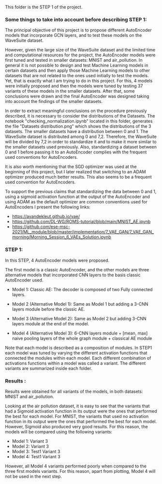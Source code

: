 
This folder is the STEP 1 of the project.

### Some things to take into account before describing STEP 1:

The principal objective of this project is to propose different AutoEncoder models that incorporate GCN layers, and to test these models on the WaveSuite dataset. 

However, given the large size of the WaveSuite dataset and the limited time and computational resources for the project, the AutoEncoder models were first tuned and tested in smaller datasets: MNIST and air_pollution. In general it is not possible to design and test Machine Learning models in certain datasets and then apply those Machine Learning models to other datasets that are not related to the ones used initially to test the models. Yet, that is exactly what I am trying to do in this project. For this, 4 models were initially proposed and then the models were tuned by testing 37 variants of these models in the smaller datasets. After that, some conclusions were drawn and the final AutoEncoder was designed taking into account the findings of the smaller datasets. 

In order to extract meaningful conclusions on the procedure previously described, it is necessary to consider the distributions of the Datasets. The notebook "checking_normalization.ipynb" located in this folder, generates the file "Datasets distribution.png" which shows the distributions of the 3 datasets. The smaller datasets have a distribution between 0 and 1. The WaveSuite dataset is distributed among 0 and 7,2. Therefore, the WaveSuite will be divided by 7,2 in order to standardize it and to make it more similar to the smaller datasets used previously. Also, standardizing a dataset between 0 and 1 before passing it to an AutoEncoder complies with the frequent used conventions for AutoEncoders.  

It is also worth mentioning that the SGD optimizer was used at the beginning of this project, but I later realized that switching to an ADAM optimizer produced much better results. This also seems to be a frequent used convention for AutoEncoders. 

To support the previous claims that standardizing the data between 0 and 1, using a sigmoid activation function at the output of the AutoEncoder and using ADAM as the default optimizer are common conventions used for AutoEncoders I present the following links: 

- https://avandekleut.github.io/vae/ 
- https://github.com/DL-WG/ROMS-tutorial/blob/main/MNIST_AE.ipynb 
- https://github.com/ese-msc-2021/ML_module/blob/master/implementation/7_VAE_GAN/7_VAE_GAN_morning/Morning_Session_6_VAEs_Solution.ipynb 


### STEP 1: 

In this STEP, 4 AutoEncoder models were proposed. 

The first model is a classic AutoEncoder, and the other models are three alternative models that incorporated CNN layers to the basis classic AutoEncoder used. 

- Model 1: Classic AE: The decoder is composed of two Fully connected layers.

- Model 2 (Alternative Model 1): Same as Model 1 but adding a 3-CNN layers module before the classic AE.

- Model 3 (Alternative Model 2): Same as Model 2 but adding 3-CNN layers module at the end of the model.

- Model 4 (Alternative Model 3): 6-CNN layers module + [mean, max] naive pooling layers of the whole graph module + classical AE module

Note that each model is described as a composition of modules. In STEP1 each model was tuned by varying the different activation functions that connected the modules within each model. Each different combination of activations functions within a model was called a variant. The different variants are summarized inside each folder. 

### Results : 

Results were obtained for all variants of the models, in both datasets: MNIST and air_pollution. 

Looking at the air pollution dataset, it is easy to see that the variants that had a Sigmoid activation function in its output were the ones that performed the best for each model. For MNIST, the variants that used no activation function in its output were the ones that performed the best for each model. However, Sigmoid also produced very good results. For this reason, the models will be compared using the following variants: 

- Model 1: Variant 3
- Model 2: Variant 3
- Model 3: Test1 Variant 3
- Model 4: Test1 Variant 3

However, all Model 4 variants performed poorly when compared to the three first models variants. For this reason, apart from plotting, Model 4 will not be used in the next step.  